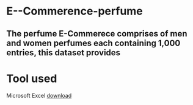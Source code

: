 # E--Commerence-perfume
## The perfume E-Commerece comprises of men and women perfumes each containing 1,000 entries, this dataset provides
# Tool used 
Microsoft Excel [download](http:\\microsoft.com)
